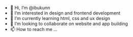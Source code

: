 - 👋 Hi, I’m @ibukunn
- 👀 I’m interested in design and frontend development
- 🌱 I’m currently learning html, css and ux design
- 💞️ I’m looking to collaborate on website and app building
- 📫 How to reach me ...

<!---
ibukunn/ibukunn is a ✨ special ✨ repository because its `README.md` (this file) appears on your GitHub profile.
You can click the Preview link to take a look at your changes.
--->
